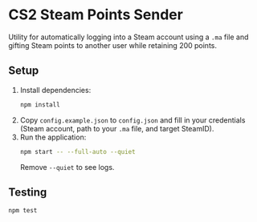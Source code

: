 # CS2 Steam Points Sender

Utility for automatically logging into a Steam account using a `.ma` file and gifting Steam points to another user while retaining 200 points.

## Setup

1. Install dependencies:
   ```bash
   npm install
   ```
2. Copy `config.example.json` to `config.json` and fill in your credentials (Steam account, path to your `.ma` file, and target SteamID).
3. Run the application:
   ```bash
   npm start -- --full-auto --quiet
   ```
   Remove `--quiet` to see logs.

## Testing

```bash
npm test
```
